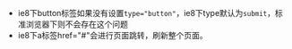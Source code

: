 - ie8下button标签如果没有设置`type="button"`，ie8下type默认为`submit`，标准浏览器下则不会存在这个问题
- ie8下a标签href="#"会进行页面跳转，刷新整个页面。
